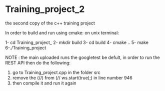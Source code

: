 # Training_project_2
the second copy of the c++ training project 

In order to build and run using cmake:
on unix terminal:

1- cd Training_project_
2- mkdir build
3- cd build
4- cmake ..
5- make
6-./Training_project

NOTE : the main uploaded runs the googletest be defult, in order to run the REST API then do the following:
1. go to Training_project.cpp in the folder src
2. remove the (//) from (// ws.start(true);) in line number 946
3. then compile it and run it again 
